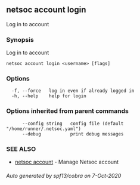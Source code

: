 ## netsoc account login

Log in to account

### Synopsis

Log in to account

```
netsoc account login <username> [flags]
```

### Options

```
  -f, --force   log in even if already logged in
  -h, --help    help for login
```

### Options inherited from parent commands

```
      --config string   config file (default "/home/runner/.netsoc.yaml")
      --debug           print debug messages
```

### SEE ALSO

* [netsoc account](netsoc_account.md)	 - Manage Netsoc account

###### Auto generated by spf13/cobra on 7-Oct-2020
